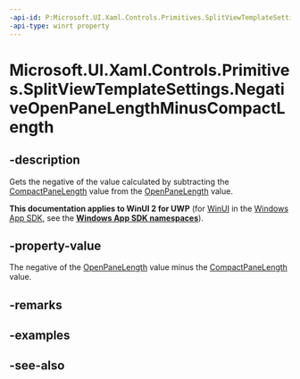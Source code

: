 ```yaml
---
-api-id: P:Microsoft.UI.Xaml.Controls.Primitives.SplitViewTemplateSettings.NegativeOpenPaneLengthMinusCompactLength
-api-type: winrt property
---
```


<!-- Property syntax
public double NegativeOpenPaneLengthMinusCompactLength { get; }
-->

# Microsoft.UI.Xaml.Controls.Primitives.SplitViewTemplateSettings.NegativeOpenPaneLengthMinusCompactLength

## -description
Gets the negative of the value calculated by subtracting the [CompactPaneLength](../microsoft.ui.xaml.controls/splitview_compactpanelength.md) value from the [OpenPaneLength](../microsoft.ui.xaml.controls/splitview_openpanelength.md) value.

**This documentation applies to WinUI 2 for UWP** (for [WinUI](/windows/apps/winui/winui3/) in the [Windows App SDK](/windows/apps/windows-app-sdk/), see the **[Windows App SDK namespaces](/windows/windows-app-sdk/api/winrt/)**).

## -property-value
The negative of the [OpenPaneLength](../microsoft.ui.xaml.controls/splitview_openpanelength.md) value minus the [CompactPaneLength](../microsoft.ui.xaml.controls/splitview_compactpanelength.md) value.

## -remarks

## -examples

## -see-also
